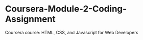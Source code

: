 # Coursera-Module-2-Coding-Assignment
Coursera course: HTML, CSS, and Javascript for Web Developers
